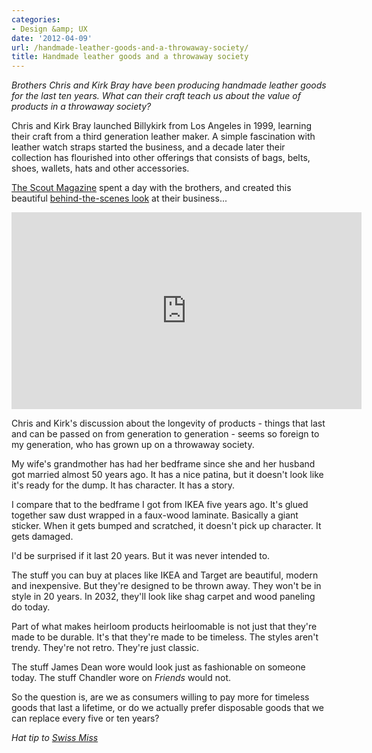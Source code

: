 ```yaml
---
categories:
- Design &amp; UX
date: '2012-04-09'
url: /handmade-leather-goods-and-a-throwaway-society/
title: Handmade leather goods and a throwaway society
---
```


<em>Brothers Chris and Kirk Bray have been producing handmade leather goods for the last ten years. What can their craft teach us about the value of products in a throwaway society?</em>

Chris and Kirk Bray launched Billykirk from Los Angeles in 1999, learning their craft from a third generation leather maker. A simple fascination with leather watch straps started the business, and a decade later their collection has flourished into other offerings that consists of bags, belts, shoes, wallets, hats and other accessories.

<a href="http://thescoutmag.com/">The Scout Magazine</a> spent a day with the brothers, and created this beautiful <a href="http://vimeo.com/7446963">behind-the-scenes look</a> at their business...

<iframe class="alignc" src="https://player.vimeo.com/video/7446963" width="560" height="315" frameborder="0" webkitAllowFullScreen mozallowfullscreen allowFullScreen></iframe>

Chris and Kirk's discussion about the longevity of products - things that last and can be passed on from generation to generation - seems so foreign to my generation, who has grown up on a throwaway society.

My wife's grandmother has had her bedframe since she and her husband got married almost 50 years ago. It has a nice patina, but it doesn't look like it's ready for the dump. It has character. It has a story.

I compare that to the bedframe I got from IKEA five years ago. It's glued together saw dust wrapped in a faux-wood laminate. Basically a giant sticker. When it gets bumped and scratched, it doesn't pick up character. It gets damaged.

I'd be surprised if it last 20 years. But it was never intended to.

The stuff you can buy at places like IKEA and Target are beautiful, modern and inexpensive. But they're designed to be thrown away. They won't be in style in 20 years. In 2032, they'll look like shag carpet and wood paneling do today.

Part of what makes heirloom products heirloomable is not just that they're made to be durable. It's that they're made to be timeless. The styles aren't trendy. They're not retro. They're just classic.

The stuff James Dean wore would look just as fashionable on someone today. The stuff Chandler wore on <em>Friends</em> would not.

So the question is, are we as consumers willing to pay more for timeless goods that last a lifetime, or do we actually prefer disposable goods that we can replace every five or ten years?

<em>Hat tip to <a href="http://www.swiss-miss.com/2012/03/dialogues-of-professionals-billykirk.html">Swiss Miss</a></em>